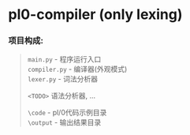 # pl0-compiler (only lexing)
### 项目构成:
> `main.py` - 程序运行入口  
> `compiler.py` - 编译器(外观模式)  
> `lexer.py` - 词法分析器  
>  
> ```<TODO>``` 语法分析器, ...  
>  
> `\code` - pl/0代码示例目录  
> `\output` - 输出结果目录  
